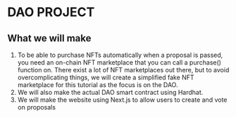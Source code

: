 # DAO PROJECT

## What we will make
1. To be able to purchase NFTs automatically when a proposal is passed, you need an on-chain NFT marketplace that you can call a purchase() function on. There exist a lot of NFT marketplaces out there, but to avoid overcomplicating things, we will create a simplified fake NFT marketplace for this tutorial as the focus is on the DAO.
2. We will also make the actual DAO smart contract using Hardhat.
3. We will make the website using Next.js to allow users to create and vote on proposals